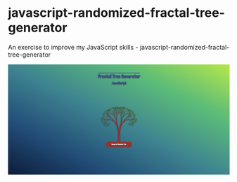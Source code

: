 # javascript-randomized-fractal-tree-generator
An exercise to improve my JavaScript skills - javascript-randomized-fractal-tree-generator

![Screenshot](javascript-randomized-fractal-tree-generator.png)
